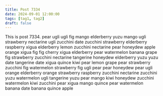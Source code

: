 ```yaml
---
title: Post 7334
date: 2024-09-01 12:00:00
tags: [tag1, tag2]
draft: false
---
```

This is post 7334.
pear
ugli
ugli
fig
mango
elderberry
yuzu
mango
ugli
strawberry
nectarine
ugli
zucchini
date
zucchini
strawberry
elderberry
raspberry
xigua
elderberry
lemon
zucchini
nectarine
pear
honeydew
apple
orange
xigua
fig
fig
cherry
xigua
elderberry
pear
watermelon
banana
grape
fig
strawberry
zucchini
nectarine
tangerine
honeydew
elderberry
yuzu
yuzu
date
tangerine
date
xigua
quince
kiwi
pear
lemon
grape
pear
strawberry
zucchini
fig
watermelon
strawberry
fig
ugli
pear
pear
honeydew
pear
ugli
orange
elderberry
orange
strawberry
raspberry
zucchini
nectarine
zucchini
yuzu
watermelon
ugli
tangerine
yuzu
pear
mango
kiwi
honeydew
zucchini
watermelon
kiwi
zucchini
pear
xigua
mango
quince
pear
watermelon
banana
date
banana
quince
apple
